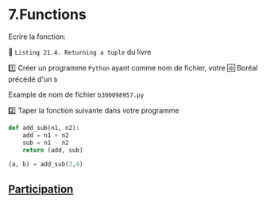 # 7.Functions 

Ecrire la fonction:

   :pushpin: `Listing 21.4. Returning a tuple` du livre

:one: Créer un programme `Python` ayant comme nom de fichier, votre :id: Boréal précédé d'un `b`

Example de nom de fichier `b300098957.py`

:two: Taper la fonction suivante dans votre programme

```python
def add_sub(n1, n2):
    add = n1 + n2
    sub = n1 - n2
    return (add, sub)

(a, b) = add_sub(3,4)
```

## [Participation](.scripts/Participation.md)
